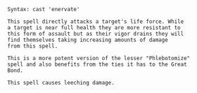 `Syntax: cast 'enervate' `<target>  
  
`This spell directly attacks a target's life force. While`  
`a target is near full health they are more resistant to`  
`this form of assault but as their vigor drains they will`  
`find themselves taking increasing amounts of damage`  
`from this spell.`  
  
`This is a more potent version of the lesser "Phlebotomize"`  
`spell and also benefits from the ties it has to the Great`  
`Bond.`  
  
`This spell causes leeching damage.`
